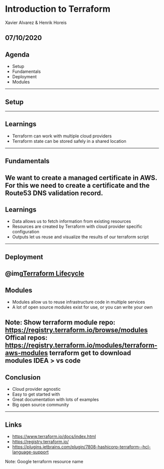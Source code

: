 # Introduction to Terraform

Xavier Alvarez & Henrik Horeis

07/10/2020
---
## Agenda

* Setup
* Fundamentals
* Deployment
* Modules
---
## Setup
---
## Learnings

* Terraform can work with multiple cloud providers
* Terraform state can be stored safely in a shared location    
---
## Fundamentals

We want to create a managed certificate in AWS.
For this we need to create a certificate and the Route53 DNS validation record.
---
## Learnings

* Data allows us to fetch information from existing resources
* Resources are created by Terraform with cloud provider specific configuration
* Outputs let us reuse and visualize the results of our terraform script
---
## Deployment

@img[Terraform Lifecycle](assets/img/terraform-lifecycle.png) 
---
## Modules

* Modules allow us to reuse infrastructure code in multiple services
* A lot of open source modules exist for use, or you can write your own

Note:
Show terraform module repo:  https://registry.terraform.io/browse/modules
Offical repos: https://registry.terraform.io/modules/terraform-aws-modules
terraform get to download modules
IDEA > vs code
---
## Conclusion

* Cloud provider agnostic
* Easy to get started with
* Great documentation with lots of examples
* Big open source community
---
## Links

* https://www.terraform.io/docs/index.html
* https://registry.terraform.io/
* https://plugins.jetbrains.com/plugin/7808-hashicorp-terraform--hcl-language-support

Note: 
Google terraform resource name
